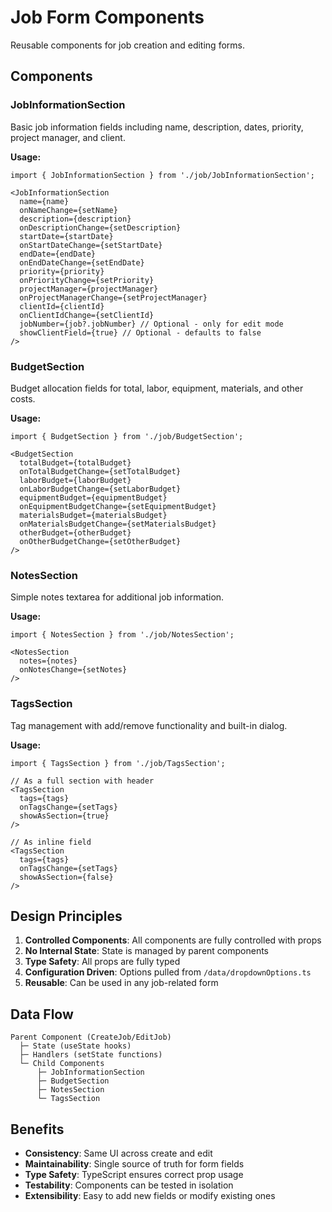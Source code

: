 # Job Form Components

Reusable components for job creation and editing forms.

## Components

### JobInformationSection

Basic job information fields including name, description, dates, priority, project manager, and client.

**Usage:**
```tsx
import { JobInformationSection } from './job/JobInformationSection';

<JobInformationSection
  name={name}
  onNameChange={setName}
  description={description}
  onDescriptionChange={setDescription}
  startDate={startDate}
  onStartDateChange={setStartDate}
  endDate={endDate}
  onEndDateChange={setEndDate}
  priority={priority}
  onPriorityChange={setPriority}
  projectManager={projectManager}
  onProjectManagerChange={setProjectManager}
  clientId={clientId}
  onClientIdChange={setClientId}
  jobNumber={job?.jobNumber} // Optional - only for edit mode
  showClientField={true} // Optional - defaults to false
/>
```

### BudgetSection

Budget allocation fields for total, labor, equipment, materials, and other costs.

**Usage:**
```tsx
import { BudgetSection } from './job/BudgetSection';

<BudgetSection
  totalBudget={totalBudget}
  onTotalBudgetChange={setTotalBudget}
  laborBudget={laborBudget}
  onLaborBudgetChange={setLaborBudget}
  equipmentBudget={equipmentBudget}
  onEquipmentBudgetChange={setEquipmentBudget}
  materialsBudget={materialsBudget}
  onMaterialsBudgetChange={setMaterialsBudget}
  otherBudget={otherBudget}
  onOtherBudgetChange={setOtherBudget}
/>
```

### NotesSection

Simple notes textarea for additional job information.

**Usage:**
```tsx
import { NotesSection } from './job/NotesSection';

<NotesSection
  notes={notes}
  onNotesChange={setNotes}
/>
```

### TagsSection

Tag management with add/remove functionality and built-in dialog.

**Usage:**
```tsx
import { TagsSection } from './job/TagsSection';

// As a full section with header
<TagsSection
  tags={tags}
  onTagsChange={setTags}
  showAsSection={true}
/>

// As inline field
<TagsSection
  tags={tags}
  onTagsChange={setTags}
  showAsSection={false}
/>
```

## Design Principles

1. **Controlled Components**: All components are fully controlled with props
2. **No Internal State**: State is managed by parent components
3. **Type Safety**: All props are fully typed
4. **Configuration Driven**: Options pulled from `/data/dropdownOptions.ts`
5. **Reusable**: Can be used in any job-related form

## Data Flow

```
Parent Component (CreateJob/EditJob)
  ├─ State (useState hooks)
  ├─ Handlers (setState functions)
  └─ Child Components
      ├─ JobInformationSection
      ├─ BudgetSection
      ├─ NotesSection
      └─ TagsSection
```

## Benefits

- **Consistency**: Same UI across create and edit
- **Maintainability**: Single source of truth for form fields
- **Type Safety**: TypeScript ensures correct prop usage
- **Testability**: Components can be tested in isolation
- **Extensibility**: Easy to add new fields or modify existing ones
